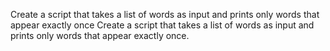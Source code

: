 Create a script that takes a list of words as input and prints only words that appear exactly once
Create a script that takes a list of words as input and prints only words that appear exactly once.
